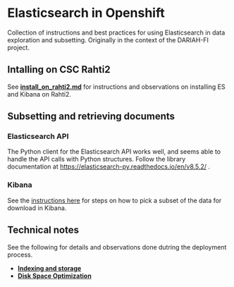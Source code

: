 # Elasticsearch in Openshift

Collection of instructions and best practices for using Elasticsearch in data exploration and subsetting. Originally in the context of the DARIAH-FI project.

## Intalling on CSC Rahti2

See [**install_on_rahti2.md**](install_on_rahti2.md) for instructions and observations on installing ES and Kibana on Rahti2. 

## Subsetting and retrieving documents

### Elasticsearch API

The Python client for the Elasticsearch API works well, and seems able to handle the API calls with Python structures. Follow the library documentation at https://elasticsearch-py.readthedocs.io/en/v8.5.2/ .

### Kibana 

See the [instructions here](exported_query.md) for steps on how to pick a subset of the data for download in Kibana.

## Technical notes

See the following for details and observations done dutring the deployment process.

* [**Indexing and storage**](indexing.md)
* [**Disk Space Optimization**](disc_space_optimization.md)
